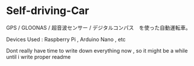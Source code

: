 # Self-driving-Car
GPS / GLOONAS / 超音波センサー / デジタルコンパス　を使った自動運転車。

Devices Used : Raspberry Pi , Arduino Nano , etc 

Dont really have time to write down everything now , so it might be a while until i write proper readme
